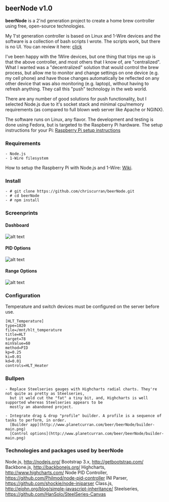 ## beerNode v1.0

**beerNode** is a 2'nd generation project to create a home brew controller using
free, open-source technologies.

My 1'st generation controller is based on Linux and 1-Wire devices and the
software is a collection of bash scripts I wrote. The scripts work, but there
is no UI. You can review it here: [click](http://www.homebrewtalk.com/f51/monitoring-controlling-linux-cheap-240955)

I've been happy with the 1Wire devices, but one thing that trips me up is that
the above controller, and most others that I know of, are "centralized". What
I wanted was a "decentralized" solution that would control the brew process,
but allow me to monitor and change settings on one device (e.g. my cell phone)
and have those changes automatically be reflected on any other device that was
also monitoring (e.g. laptop), without having to refresh anything. They call
this "push" technology in the web world.

There are any number of good solutions for push functionality, but I selected
Node.js due to it's socket stack and minimal cpu/memory requirements (as
compared to full blown web server like Apache or NGINX).

The software runs on Linux, any flavor. The development and testing is done
using Fedora, but is targeted to the Raspberry Pi hardware. The setup instructions 
for your Pi: [Raspberry Pi setup instructions](https://github.com/chriscurran/beerNode/wiki/Raspberry-Pi)


### Requirements

	- Node.js 
	- 1-Wire filesystem
	
How to setup the Raspberry Pi with Node.js and 1-Wire: [Wiki](https://github.com/chriscurran/beerNode/wiki/Raspberry-Pi).
	

### Install

	- # git clone https://github.com/chriscurran/beerNode.git
	- # cd beerNode
	- # npm install

### Screenprints
#### Dashboard
![alt text](http://www.planetcurran.com/beer/beerNode/Dashboard.png "Dashboard")

#### PID Options
![alt text](http://www.planetcurran.com/beer/beerNode/1820-options.png "PID Options")

#### Range Options
![alt text](http://www.planetcurran.com/beer/beerNode/1820-range.png "Range Options")


### Configuration

Temperature and switch devices must be configured on the server before use.

	[HLT_Temperature]
	type=1820
	file=/mnt/hlt_temperature
	title=HLT
	target=78
	minValue=60
	method=PID
	kp=0.25
	ki=0.01
	kd=0.01
	controls=HLT_Heater

### Bullpen

	- Replace Steelseries gauges with Highcharts radial charts. They're not quite as pretty as Steelseries,
	  but it wold cut the "fat" a tiny bit, and, Highcharts is well supported whereas Steelseries appears to be 
	  mostly an abandoned project.

	- Integrate drag & drop "profile" builder. A profile is a sequence of tasks to perform, in order.
	  [Builder app](http://www.planetcurran.com/beer/beerNode/builder-main.png)
	  [Control options](http://www.planetcurran.com/beer/beerNode/builder-main.png)



### Technologies and packages used by beerNode

Node.js, http://nodejs.org/
Bootstrap 3.x, http://getbootstrap.com/
Backbone.js, http://backbonejs.org/
Highcharts, http://www.highcharts.com/
Node PID Controller, https://github.com/Philmod/node-pid-controller
INI Parser, https://github.com/shockie/node-iniparser
Class.js, http://ejohn.org/blog/simple-javascript-inheritance/
Steelseries, https://github.com/HanSolo/SteelSeries-Canvas
